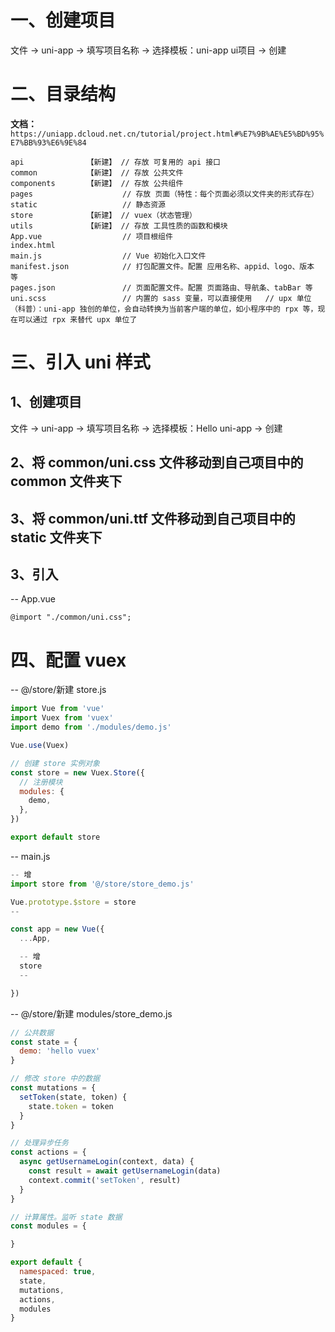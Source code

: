 # 一、创建项目
  文件 → uni-app → 填写项目名称 → 选择模板：uni-app ui项目 → 创建

# 二、目录结构
  **文档：** `https://uniapp.dcloud.net.cn/tutorial/project.html#%E7%9B%AE%E5%BD%95%E7%BB%93%E6%9E%84`

  ```
  api              【新建】 // 存放 可复用的 api 接口      
  common           【新建】 // 存放 公共文件
  components       【新建】 // 存放 公共组件
  pages                    // 存放 页面（特性：每个页面必须以文件夹的形式存在）
  static                   // 静态资源
  store            【新建】 // vuex（状态管理）
  utils            【新建】 // 存放 工具性质的函数和模块
  App.vue                  // 项目根组件
  index.html               
  main.js                  // Vue 初始化入口文件
  manifest.json            // 打包配置文件。配置 应用名称、appid、logo、版本 等
  pages.json               // 页面配置文件。配置 页面路由、导航条、tabBar 等
  uni.scss                 // 内置的 sass 变量，可以直接使用   // upx 单位（科普）：uni-app 独创的单位，会自动转换为当前客户端的单位，如小程序中的 rpx 等，现在可以通过 rpx 来替代 upx 单位了
  ```

# 三、引入 uni 样式
  ## 1、创建项目
  文件 → uni-app → 填写项目名称 → 选择模板：Hello uni-app → 创建

  ## 2、将 common/uni.css 文件移动到自己项目中的 common 文件夹下

  ## 3、将 common/uni.ttf 文件移动到自己项目中的 static 文件夹下

  ## 3、引入
  -- App.vue
  ```
  @import "./common/uni.css";
  ```

# 四、配置 vuex
  -- @/store/新建 store.js
  ```js
  import Vue from 'vue'
  import Vuex from 'vuex'
  import demo from './modules/demo.js'

  Vue.use(Vuex)

  // 创建 store 实例对象
  const store = new Vuex.Store({ 
    // 注册模块
    modules: {
      demo,
    },
  })

  export default store
  ```

  -- main.js
  ```js
  -- 增
  import store from '@/store/store_demo.js'

  Vue.prototype.$store = store
  --

  const app = new Vue({
    ...App,

    -- 增
    store
    --

  })
  ```

  -- @/store/新建 modules/store_demo.js
  ```js
  // 公共数据
  const state = {
    demo: 'hello vuex'
  }

  // 修改 store 中的数据
  const mutations = {
    setToken(state, token) {
      state.token = token
    }
  }

  // 处理异步任务
  const actions = {
    async getUsernameLogin(context, data) {
      const result = await getUsernameLogin(data)
      context.commit('setToken', result)
    }
  }

  // 计算属性。监听 state 数据
  const modules = { 

  }

  export default {
    namespaced: true,
    state,
    mutations,
    actions,
    modules
  }
  ```